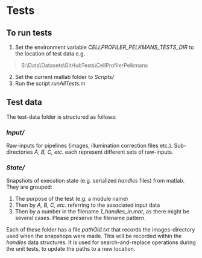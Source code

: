 # Tests

## To run tests
1. Set the environment variable *CELLPROFILER_PELKMANS_TESTS_DIR* to the location of test data e.g.
> S:\Data\Datasets\GitHubTests\CellProfilerPelkmans

2. Set the current matlab folder to *Scripts/*
3. Run the script *runAllTests.m*

## Test data

The test-data folder is structured as follows:

### *Input/*
Raw-inputs for pipelines (images, illumination correction files etc.). Sub-directories *A, B, C, etc.* each represent different sets of raw-inputs.

### *State/*
Snapshots of execution state (e.g. serialized *handles* files) from matlab. They are grouped:

1. The purpose of the test (e.g. a module name)
2. Then by *A, B, C, etc.* referring to the associated input data
3. Then by a number in the filename *1_handles_in.mat*, as there might be several cases. Please preserve the filename pattern.

Each of these folder has a file *pathOld.txt* that records the images-directory used when the snapshops were made. This will be recorded within the *handles* data structures. It is used for search-and-replace operations during the unit tests, to update the paths to a new location.
